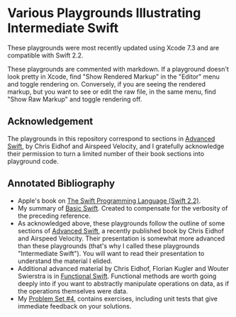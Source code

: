 # Various Playgrounds Illustrating Intermediate Swift

These playgrounds were most recently updated using Xcode 7.3 and are compatible with Swift 2.2.

These playgrounds are commented with markdown. If a playground doesn't look pretty in Xcode, find "Show Rendered Markup" in the "Editor" menu and toggle rendering on. Conversely, if you are seeing the rendered markup, but you want to see or edit the raw file, in the same menu, find "Show Raw Markup" and toggle rendering off.

## Acknowledgement

The playgrounds in this repository correspond to sections in [Advanced Swift]( https://www.objc.io/books/advanced-swift ), by Chris Eidhof and Airspeed Velocity, and I gratefully acknowledge their permission to turn a limited number of their book sections into playground code.

## Annotated Bibliography

* Apple's book on [The Swift Programming Language (Swift 2.2)]( https://itunes.apple.com/us/book/the-swift-programming-language/id881256329?mt=11 ).
* My summary of [Basic Swift]( http://github.com/brianhill/basic-swift ). Created to compensate for the verbosity of the preceding reference.
* As acknowledged above, these playgrounds follow the outline of some sections of [Advanced Swift]( https://www.objc.io/books/advanced-swift/ ), a recently published book by Chris Eidhof and Airspeed Velocity. Their presentation is somewhat more advanced than these playgrounds (that's why I called these playgrounds "Intermediate Swift"). You will want to read their presentation to understand the material I elided.
* Additional advanced material by Chris Eidhof, Florian Kugler and Wouter Swierstra is in [Functional Swift]( https://www.objc.io/books/functional-swift/ ). Functional methods are worth going deeply into if you want to abstractly manipulate operations on data, as if the operations themselves were data.
* My [Problem Set #4]( http://github.com/brianhill/cs190-ps4 ), contains exercises, including unit tests that give immediate feedback on your solutions.
